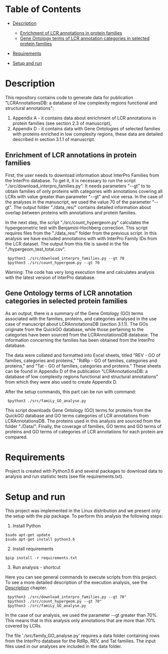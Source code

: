 # Table of Contents

- [Description](#description)

    - [Enrichment of LCR annotations in protein families](#enrichment-of-lcr-annotations-in-protein-families)
    - [Gene Ontology terms of LCR annotation categories in selected protein families](#gene-ontology-terms-of-lcr-annotation-categories-in-selected-protein-families)

- [Requirements](#requirements-)

- [Setup and run](#requirements-)


# Description

This repository contains code to generate data for publication "LCRAnnotationsDB: a database of low complexity regions
functional and structural annotations":

1. Appendix A - it contains data about enrichment of LCR annotations in protein families (see section 2.3 of manuscript),
2. Appendix D - it contains data with Gene Ontologies of selected families with proteins enriched in low complexity
   regions, these data are detailed described in section 3.1.1 of manuscript.

## Enrichment of LCR annotations in protein families

First, the user needs to download information about InterPro Families from the InterPro database. 
To get it, it is necessary to run the script "./src/download_interpro_families.py". It needs parameters "--gt" to 
to obtain families of only proteins with categories with annotations covering all LCRs with value greater 
than parameter "--gt" and vice versa. In the case of the analyses in the manuscript, we used the value 70 of the parameter "--gt".
The output folder "./data_res/" contains detailed information about overlap between proteins with annotations 
and protein families. 

 In the next step, the script "./src/count_hypergeom.py" calculates the hypergeometric test with Benjamini-Hochberg correction. 
 This script requires files from the "./data_res/" folder from the previous script. In this analysis we have excluded annotations with 
 with InterPro Family IDs from the LCR dataset. The output from this file is saved in the file "./hypergeom_test_total.csv".


```
 $python3 ./src/download_interpro_families.py --gt 70
 $python3 ./src/count_hypergeom.py --gt 70
```

Warning: The code has very long execution time and calculates analysis with the latest version of InterPro database.

## Gene Ontology terms of LCR annotation categories in selected protein families

As an output, there is a summary of the Gene Ontology (GO) terms associated with the families, proteins, and categories 
analysed in the use case of manuscript about LCRAnnotationsDB (section 3.1.1). The GOs originate from the QuickGO database, while those pertaining to the categories have
been sourced from the LCRAnnotationsDB database. The information concerning the families has been obtained from the 
InterPro database.

The data were collated and formatted into Excel sheets, titled "REV - GO of families, categories and proteins," 
"RdRp - GO of families, categories and proteins," and "Tat - GO of families, categories and proteins." 
These sheets can be found in Appendix D of the publication 
"LCRAnnotationsDB: a database of low complexity regions functional and structural annotations" 
from which they were also used to create Appendix D.

After the setup commands, this part can be run with command:

```
 $python3 ./src/famiLy_GO_analyse.py
```

This script downloads Gene Ontology (GO) terms for proteins from the QuickGO database and GO terms categories of LCR 
annotations from LCRAnnotationsDB. The proteins used in this analysis are sourced from the folder "./Data/". Finally,
the coverage of families, GO terms and GO terms of proteins and GO terms of categories of LCR annotations for each 
protein are compared. 

# Requirements

Project is created with Python3.6 and several packages to download data to analysis and run statistic tests (see file
requirements.txt).

# Setup and run

This project was implemented in the Linux distribution and we present only the setup with the pip package. To perform this analysis
the following steps:

1. Install Python

```
$sudo apt-get update
$sudo apt-get install python3.6
```

2. Install requirements

```
$pip install -r requirements.txt
```

3. Run analysis - shortcut

Here you can see general commands to execute scripts from this project. To see a more detailed description of the execution analysis, see the [Description](#description) chapter.

```
 $python3 ./src/download_interpro_families.py --gt 70"
 $python3 ./src/count_hypergeom.py --gt 70"
 $python3 ./src/famiLy_GO_analyse.py
```

In the case of our analysis, we used the parameter --gt greater than 70%. This means that in this analysis only
annotations that are more than 70% covered by LCRs. 

The file './src/family_GO_analyse.py' requires a data folder containing rows from the InterPro database for the
RdRp, REV, and Tat families. The input files used in our analyses are included in the data folder.



